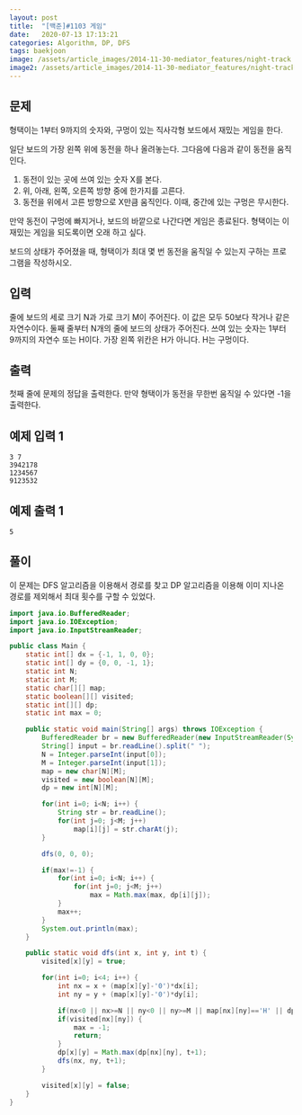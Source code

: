 ```yaml
---
layout: post
title:  "[백준]#1103 게임"
date:   2020-07-13 17:13:21
categories: Algorithm, DP, DFS
tags: baekjoon
image: /assets/article_images/2014-11-30-mediator_features/night-track.JPG
image2: /assets/article_images/2014-11-30-mediator_features/night-track-mobile.JPG
---
```


문제
--------------------

형택이는 1부터 9까지의 숫자와, 구멍이 있는 직사각형 보드에서 재밌는 게임을 한다.

일단 보드의 가장 왼쪽 위에 동전을 하나 올려놓는다. 그다음에 다음과 같이 동전을 움직인다.

1.  동전이 있는 곳에 쓰여 있는 숫자 X를 본다.
2.  위, 아래, 왼쪽, 오른쪽 방향 중에 한가지를 고른다.
3.  동전을 위에서 고른 방향으로 X만큼 움직인다. 이때, 중간에 있는 구멍은 무시한다.

만약 동전이 구멍에 빠지거나, 보드의 바깥으로 나간다면 게임은 종료된다. 형택이는 이 재밌는 게임을 되도록이면 오래 하고 싶다.

보드의 상태가 주어졌을 때, 형택이가 최대 몇 번 동전을 움직일 수 있는지 구하는 프로그램을 작성하시오.

입력
---------------------------

줄에 보드의 세로 크기 N과 가로 크기 M이 주어진다. 이 값은 모두 50보다 작거나 같은 자연수이다. 둘째 줄부터 N개의 줄에 보드의 상태가 주어진다. 쓰여 있는 숫자는 1부터 9까지의 자연수 또는 H이다. 가장 왼쪽 위칸은 H가 아니다. H는 구멍이다.

출력
----------------

첫째 줄에 문제의 정답을 출력한다. 만약 형택이가 동전을 무한번 움직일 수 있다면 -1을 출력한다.

예제 입력 1 
----------------------

```
3 7
3942178
1234567
9123532
```

예제 출력 1 
------------------------

```
5
```

풀이
--------------------------

이 문제는 DFS 알고리즘을 이용해서 경로를 찾고 DP 알고리즘을 이용해 이미 지나온 경로를 제외해서 최대 횟수를 구할 수 있었다.

```java
import java.io.BufferedReader;
import java.io.IOException;
import java.io.InputStreamReader;

public class Main {
    static int[] dx = {-1, 1, 0, 0};
    static int[] dy = {0, 0, -1, 1};
    static int N;
    static int M;
    static char[][] map;
    static boolean[][] visited;
    static int[][] dp;
    static int max = 0;

    public static void main(String[] args) throws IOException {
        BufferedReader br = new BufferedReader(new InputStreamReader(System.in));
        String[] input = br.readLine().split(" ");
        N = Integer.parseInt(input[0]);
        M = Integer.parseInt(input[1]);
        map = new char[N][M];
        visited = new boolean[N][M];
        dp = new int[N][M];

        for(int i=0; i<N; i++) {
            String str = br.readLine();
            for(int j=0; j<M; j++)
                map[i][j] = str.charAt(j);
        }

        dfs(0, 0, 0);

        if(max!=-1) {
            for(int i=0; i<N; i++) {
                for(int j=0; j<M; j++)
                    max = Math.max(max, dp[i][j]);
            }
            max++;
        }
        System.out.println(max);
    }

    public static void dfs(int x, int y, int t) {
        visited[x][y] = true;

        for(int i=0; i<4; i++) {
            int nx = x + (map[x][y]-'0')*dx[i];
            int ny = y + (map[x][y]-'0')*dy[i];

            if(nx<0 || nx>=N || ny<0 || ny>=M || map[nx][ny]=='H' || dp[nx][ny]>t+1) continue;
            if(visited[nx][ny]) {
                max = -1;
                return;
            }
            dp[x][y] = Math.max(dp[nx][ny], t+1);
            dfs(nx, ny, t+1);
        }

        visited[x][y] = false;
    }
}
```
